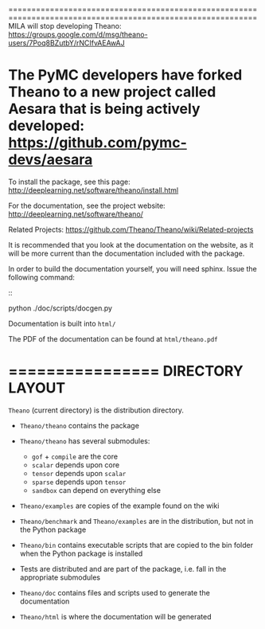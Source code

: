 ============================================================================================================
MILA will stop developing Theano: https://groups.google.com/d/msg/theano-users/7Poq8BZutbY/rNCIfvAEAwAJ

The PyMC developers have forked Theano to a new project called Aesara that is being actively developed: https://github.com/pymc-devs/aesara
============================================================================================================


To install the package, see this page:
   http://deeplearning.net/software/theano/install.html

For the documentation, see the project website:
   http://deeplearning.net/software/theano/

Related Projects:
   https://github.com/Theano/Theano/wiki/Related-projects

It is recommended that you look at the documentation on the website, as it will be more current than the documentation included with the package.

In order to build the documentation yourself, you will need sphinx. Issue the following command:

::

   python ./doc/scripts/docgen.py

Documentation is built into ``html/``

The PDF of the documentation can be found at ``html/theano.pdf``

================
DIRECTORY LAYOUT
================

``Theano`` (current directory) is the distribution directory.

* ``Theano/theano`` contains the package
* ``Theano/theano`` has several submodules:
 
  * ``gof`` + ``compile`` are the core
  * ``scalar`` depends upon core
  * ``tensor`` depends upon ``scalar``
  * ``sparse`` depends upon ``tensor``
  * ``sandbox`` can depend on everything else

* ``Theano/examples`` are copies of the example found on the wiki
* ``Theano/benchmark`` and ``Theano/examples`` are in the distribution, but not in
  the Python package
* ``Theano/bin`` contains executable scripts that are copied to the bin folder
  when the Python package is installed
* Tests are distributed and are part of the package, i.e. fall in
  the appropriate submodules
* ``Theano/doc`` contains files and scripts used to generate the documentation
* ``Theano/html`` is where the documentation will be generated
